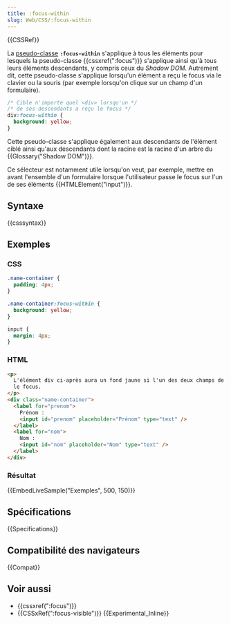 ```yaml
---
title: :focus-within
slug: Web/CSS/:focus-within
---
```


{{CSSRef}}

La [pseudo-classe](/fr/docs/Web/CSS/Pseudo-classes) **`:focus-within`** s'applique à tous les éléments pour lesquels la pseudo-classe {{cssxref(":focus")}} s'applique ainsi qu'à tous leurs éléments descendants, y compris ceux du _Shadow DOM_. Autrement dit, cette pseudo-classe s'applique lorsqu'un élément a reçu le focus via le clavier ou la souris (par exemple lorsqu'on clique sur un champ d'un formulaire).

```css
/* Cible n'importe quel <div> lorsqu'un */
/* de ses descendants a reçu le focus */
div:focus-within {
  background: yellow;
}
```

Cette pseudo-classe s'applique également aux descendants de l'élément ciblé ainsi qu'aux descendants dont la racine est la racine d'un arbre du {{Glossary("Shadow DOM")}}.

Ce sélecteur est notamment utile lorsqu'on veut, par exemple, mettre en avant l'ensemble d'un formulaire lorsque l'utilisateur passe le focus sur l'un de ses éléments {{HTMLElement("input")}}.

## Syntaxe

{{csssyntax}}

## Exemples

### CSS

```css
.name-container {
  padding: 4px;
}

.name-container:focus-within {
  background: yellow;
}

input {
  margin: 4px;
}
```

### HTML

```html
<p>
  L'élément div ci-après aura un fond jaune si l'un des deux champs de saisie a
  le focus.
</p>
<div class="name-container">
  <label for="prenom">
    Prénom :
    <input id="prenom" placeholder="Prénom" type="text" />
  </label>
  <label for="nom">
    Nom :
    <input id="nom" placeholder="Nom" type="text" />
  </label>
</div>
```

### Résultat

{{EmbedLiveSample("Exemples", 500, 150)}}

## Spécifications

{{Specifications}}

## Compatibilité des navigateurs

{{Compat}}

## Voir aussi

- {{cssxref(":focus")}}
- {{CSSxRef(":focus-visible")}} {{Experimental_Inline}}
